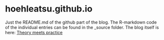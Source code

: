 # hoehleatsu.github.io

Just the README.md of the github part of the blog. The R-markdown code of the individual entries can be found in the _source folder.
The blog itself is here: [Theory meets practice](http://mhoehle.github.io/blog)
